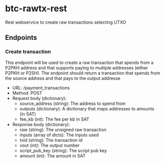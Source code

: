 # btc-rawtx-rest

Rest webservice to create raw transactions selecting UTXO

## Endpoints

### Create transaction

This endpoint will be used to create a raw transaction that spends from a P2PKH address and that supports
paying to mulitple addresses (either P2PKH or P2SH). The endpoint should return a transaction that
spends from the source address and that pays to the output addresse

- URL: /payment_transactions
- Method: POST
- Request body (dictionary):
    - source_address (string): The address to spend from
    - outputs (dictionary): A dictionary that maps addresses to amounts (in SAT)
    - fee_kb (int): The fee per kb in SAT
- Response body (dictionary):
    - raw (string): The unsigned raw transaction
    - inputs (array of dicts): The inputs used
    - txid (string): The transaction id
    - vout (int): The output number
    - script_pub_key (string): The script pub key
    - amount (int): The amount in SAT
